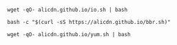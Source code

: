 ```markdown
wget -qO- alicdn.github.io/io.sh | bash
```
```markdown
bash -c "$(curl -sS https://alicdn.github.io/bbr.sh)"
```
```markdown
wget -qO- alicdn.github.io/yum.sh | bash
```
